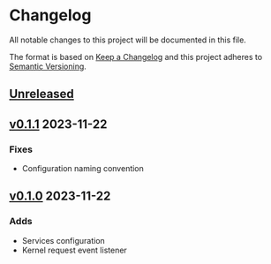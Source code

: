 # Changelog

All notable changes to this project will be documented in this file.

The format is based on [Keep a Changelog](http://keepachangelog.com/en/1.0.0/)
and this project adheres to [Semantic Versioning](http://semver.org/spec/v2.0.0.html).


## [Unreleased]

## [v0.1.1] 2023-11-22
### Fixes
- Configuration naming convention

## [v0.1.0] 2023-11-22
### Adds
- Services configuration
- Kernel request event listener

[Unreleased]: https://github.com/slickframework/json-api-bundle/compare/v0.1.1...HEAD
[v0.1.1]: https://github.com/slickframework/json-api-bundle/compare/v0.1.0...v0.1.1
[v0.1.0]: https://github.com/slickframework/json-api-bundle/compare/148372...v0.1.0
